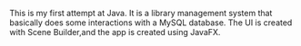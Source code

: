 This is my first attempt at Java.
It is a library management system that basically does some interactions with a MySQL database.
The UI is created with Scene Builder,and the app is created using JavaFX.
